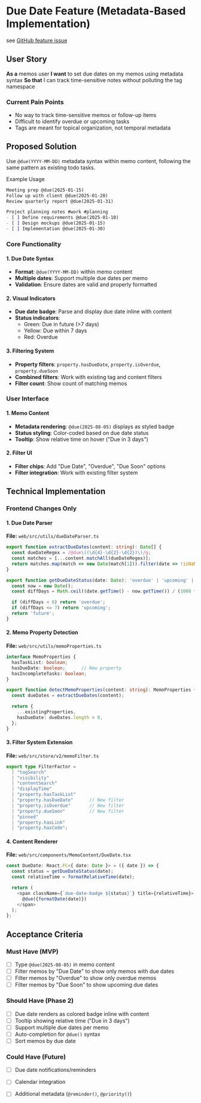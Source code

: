 # Due Date Feature (Metadata-Based Implementation)


see [GitHub feature issue](https://github.com/usememos/memos/issues/4823)

## User Story

**As a** memos user
**I want** to set due dates on my memos using metadata syntax
**So that** I can track time-sensitive notes without polluting the tag namespace

### Current Pain Points
- No way to track time-sensitive memos or follow-up items
- Difficult to identify overdue or upcoming tasks
- Tags are meant for topical organization, not temporal metadata

## Proposed Solution
Use `@due(YYYY-MM-DD)` metadata syntax within memo content, following the same pattern as existing todo tasks.


Example Usage

```markdown
Meeting prep @due(2025-01-15)
Follow up with client @due(2025-01-20)
Review quarterly report @due(2025-01-31)

Project planning notes #work #planning
- [ ] Define requirements @due(2025-01-10)
- [ ] Design mockups @due(2025-01-15)
- [ ] Implementation @due(2025-01-30)
```



### Core Functionality

#### 1. Due Date Syntax
- **Format**: `@due(YYYY-MM-DD)` within memo content
- **Multiple dates**: Support multiple due dates per memo
- **Validation**: Ensure dates are valid and properly formatted

#### 2. Visual Indicators
- **Due date badge**: Parse and display due date inline with content
- **Status indicators**:
  - Green: Due in future (>7 days)
  - Yellow: Due within 7 days
  - Red: Overdue

#### 3. Filtering System
- **Property filters**: `property.hasDueDate`, `property.isOverdue`, `property.dueSoon`
- **Combined filters**: Work with existing tag and content filters
- **Filter count**: Show count of matching memos

### User Interface

#### 1. Memo Content
- **Metadata rendering**: `@due(2025-08-05)` displays as styled badge
- **Status styling**: Color-coded based on due date status
- **Tooltip**: Show relative time on hover ("Due in 3 days")

#### 2. Filter UI
- **Filter chips**: Add "Due Date", "Overdue", "Due Soon" options
- **Filter integration**: Work with existing filter system

## Technical Implementation

### Frontend Changes Only

#### 1. Due Date Parser
**File:** `web/src/utils/dueDateParser.ts`
```typescript
export function extractDueDates(content: string): Date[] {
  const dueDateRegex = /@due\((\d{4}-\d{2}-\d{2})\)/g;
  const matches = [...content.matchAll(dueDateRegex)];
  return matches.map(match => new Date(match[1])).filter(date => !isNaN(date.getTime()));
}

export function getDueDateStatus(date: Date): 'overdue' | 'upcoming' | 'future' {
  const now = new Date();
  const diffDays = Math.ceil((date.getTime() - now.getTime()) / (1000 * 60 * 60 * 24));

  if (diffDays < 0) return 'overdue';
  if (diffDays <= 7) return 'upcoming';
  return 'future';
}
```

#### 2. Memo Property Detection
**File:** `web/src/utils/memoProperties.ts`
```typescript
interface MemoProperties {
  hasTaskList: boolean;
  hasDueDate: boolean;      // New property
  hasIncompleteTasks: boolean;
}

export function detectMemoProperties(content: string): MemoProperties {
  const dueDates = extractDueDates(content);

  return {
    ...existingProperties,
    hasDueDate: dueDates.length > 0,
  };
}
```

#### 3. Filter System Extension
**File:** `web/src/store/v2/memoFilter.ts`
```typescript
export type FilterFactor =
  | "tagSearch"
  | "visibility"
  | "contentSearch"
  | "displayTime"
  | "property.hasTaskList"
  | "property.hasDueDate"      // New filter
  | "property.isOverdue"       // New filter
  | "property.dueSoon"         // New filter
  | "pinned"
  | "property.hasLink"
  | "property.hasCode";
```

#### 4. Content Renderer
**File:** `web/src/components/MemoContent/DueDate.tsx`
```typescript
const DueDate: React.FC<{ date: Date }> = ({ date }) => {
  const status = getDueDateStatus(date);
  const relativeTime = formatRelativeTime(date);

  return (
    <span className={`due-date-badge ${status}`} title={relativeTime}>
      @due({formatDate(date)})
    </span>
  );
};
```


## Acceptance Criteria

### Must Have (MVP)
- [ ] Type `@due(2025-08-05)` in memo content
- [ ] Filter memos by "Due Date" to show only memos with due dates
- [ ] Filter memos by "Overdue" to show only overdue memos
- [ ] Filter memos by "Due Soon" to show upcoming due dates

### Should Have (Phase 2)
- [ ] Due date renders as colored badge inline with content
- [ ] Tooltip showing relative time ("Due in 3 days")
- [ ] Support multiple due dates per memo
- [ ] Auto-completion for `@due()` syntax
- [ ] Sort memos by due date

### Could Have (Future)
- [ ] Due date notifications/reminders
- [ ] Calendar integration
- [ ] Additional metadata (`@reminder()`, `@priority()`)


